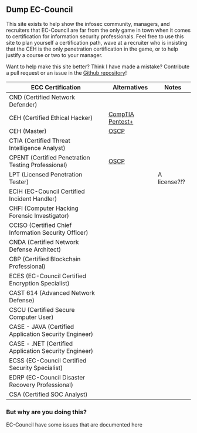 ## Dump EC-Council

This site exists to help show the infosec community, managers, and recruiters that EC-Council are far from the only game in town when it comes to certification for information security professionals. Feel free to use this site to plan yourself a certification path, wave at a recruiter who is insisting that the CEH is the only penetration certification in the game, or to help justify a course or two to your manager.

Want to help make this site better? Think I have made a mistake? Contribute a pull request or an issue in the [Github repository](https://github.com/philskents/dump-eccouncil)!

ECC Certification | Alternatives | Notes
------------------|--------------|------
CND (Certified Network Defender)| | 
CEH (Certified Ethical Hacker) | [CompTIA Pentest+](https://www.comptia.org/certifications/pentest) |
CEH (Master) | [OSCP](https://www.offensive-security.com/pwk-oscp/) | 
CTIA (Certified Threat Intelligence Analyst) | |
CPENT (Certified Penetration Testing Professional) | [OSCP](https://www.offensive-security.com/pwk-oscp/) |
LPT (Licensed Penetration Tester) | | A license?!?
ECIH (EC-Council Certified Incident Handler) | | 
CHFI (Computer Hacking Forensic Investigator) | | 
CCISO (Certified Chief Information Security Officer) | | 
CNDA (Certified Network Defense Architect) | | 
CBP (Certified Blockchain Professional) | | 
ECES (EC-Council Certified Encryption Specialist) | | 
CAST 614 (Advanced Network Defense) | | 
CSCU (Certified Secure Computer User) | | 
CASE - JAVA (Certified Application Security Engineer) | | 
CASE - .NET (Certified Application Security Engineer) | | 
ECSS (EC-Council Certified Security Specialist) | | 
EDRP (EC-Council Disaster Recovery Professional) | | 
CSA (Certified SOC Analyst) | | 

### But why are you doing this?

EC-Council have some issues that are documented here